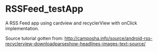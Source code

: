 # RSSFeed_testApp
A RSS Feed app using cardview and recyclerView with onClick implementation. 

Source tutorial gotten from: http://camposha.info/source/android-rss-recyclerview-downloadparseshow-headlines-images-text-source/
